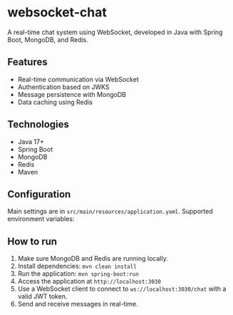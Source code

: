 # websocket-chat

A real-time chat system using WebSocket, developed in Java with Spring Boot, MongoDB, and Redis.

## Features

- Real-time communication via WebSocket
- Authentication based on JWKS
- Message persistence with MongoDB
- Data caching using Redis

## Technologies

- Java 17+
- Spring Boot
- MongoDB
- Redis
- Maven

## Configuration

Main settings are in `src/main/resources/application.yaml`. Supported environment variables:

## How to run

1. Make sure MongoDB and Redis are running locally.
2. Install dependencies: `mvn clean install`
3. Run the application: `mvn spring-boot:run`
4. Access the application at `http://localhost:3030`
5. Use a WebSocket client to connect to `ws://localhost:3030/chat` with a valid JWT token.
6. Send and receive messages in real-time.